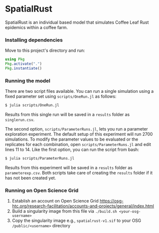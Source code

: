 # SpatialRust

SpatialRust is an individual based model that simulates Coffee Leaf Rust epidemics within a coffee farm.

### Installing dependencies

Move to this project's directory and run:

```julia
using Pkg
Pkg.activate(".")
Pkg.instantiate()
```

### Running the model

There are two script files available. You can run a single simulation using a fixed parameter set using `scripts/OneRun.jl` as follows:

```bash
$ julia scripts/OneRun.jl
```

Results from this single run will be saved in a `results` folder as `singlerun.csv`.

The second option, `scripts/ParameterRuns.jl`, lets you run a parameter exploration experiment. The default setup of this experiment will run 2700 simulations. To modify the parameter values to be evaluated or the replicates for each combination, open `scripts/ParameterRuns.jl` and edit lines 11 to 14. Like the first option, you can run the script from bash:

```bash
$ julia scripts/ParameterRuns.jl
```

Results from this experiment will be saved in a `results` folder as `parameterexp.csv`. Both scripts take care of creating the `results` folder if it has not been created yet.

### Running on Open Science Grid
1. Establish an account on Open Science Grid
   https://osg-htc.org/research-facilitation/accounts-and-projects/general/index.html
2. Build a singularity image from this file via `./build.sh <your-osg-username>`
3. Copy the singularity image e.g., `spatialrust-v1.sif` to your OSG `/public/<username>` directory
